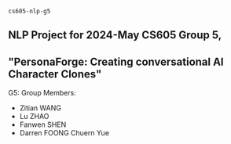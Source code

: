 `cs605-nlp-g5`
## NLP Project for 2024-May CS605 Group 5, 
## "PersonaForge: Creating conversational AI Character Clones"


G5: Group Members:
- Zitian WANG
- Lu ZHAO
- Fanwen SHEN
- Darren FOONG Chuern Yue


